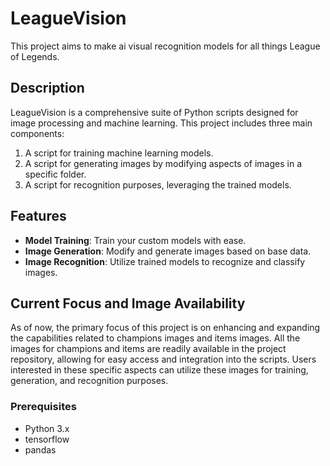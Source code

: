 # LeagueVision
This project aims to make ai visual recognition models for all things League of Legends.

## Description
LeagueVision is a comprehensive suite of Python scripts designed for image processing and machine learning. This project includes three main components:
1. A script for training machine learning models.
2. A script for generating images by modifying aspects of images in a specific folder.
3. A script for recognition purposes, leveraging the trained models.

## Features
- **Model Training**: Train your custom models with ease.
- **Image Generation**: Modify and generate images based on base data.
- **Image Recognition**: Utilize trained models to recognize and classify images.

## Current Focus and Image Availability
As of now, the primary focus of this project is on enhancing and expanding the capabilities related to champions images and items images. All the images for champions and items are readily available in the project repository, allowing for easy access and integration into the scripts. Users interested in these specific aspects can utilize these images for training, generation, and recognition purposes.

### Prerequisites
- Python 3.x
- tensorflow
- pandas
